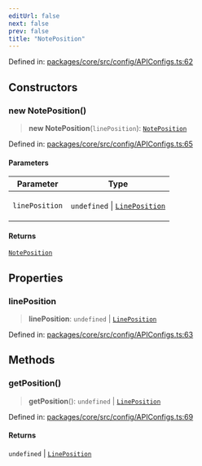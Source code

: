 ```yaml
---
editUrl: false
next: false
prev: false
title: "NotePosition"
---
```


Defined in: [packages/core/src/config/APIConfigs.ts:62](https://github.com/mProjectsCode/obsidian-meta-bind-plugin/blob/43804cae2c305431d6768245a6348f2ee7f14fca/packages/core/src/config/APIConfigs.ts#L62)

## Constructors

### new NotePosition()

> **new NotePosition**(`linePosition`): [`NotePosition`](/obsidian-meta-bind-plugin-docs/api/classes/noteposition/)

Defined in: [packages/core/src/config/APIConfigs.ts:65](https://github.com/mProjectsCode/obsidian-meta-bind-plugin/blob/43804cae2c305431d6768245a6348f2ee7f14fca/packages/core/src/config/APIConfigs.ts#L65)

#### Parameters

<table>
<thead>
<tr>
<th>Parameter</th>
<th>Type</th>
</tr>
</thead>
<tbody>
<tr>
<td>

`linePosition`

</td>
<td>

`undefined` \| [`LinePosition`](/obsidian-meta-bind-plugin-docs/api/interfaces/lineposition/)

</td>
</tr>
</tbody>
</table>

#### Returns

[`NotePosition`](/obsidian-meta-bind-plugin-docs/api/classes/noteposition/)

## Properties

### linePosition

> **linePosition**: `undefined` \| [`LinePosition`](/obsidian-meta-bind-plugin-docs/api/interfaces/lineposition/)

Defined in: [packages/core/src/config/APIConfigs.ts:63](https://github.com/mProjectsCode/obsidian-meta-bind-plugin/blob/43804cae2c305431d6768245a6348f2ee7f14fca/packages/core/src/config/APIConfigs.ts#L63)

## Methods

### getPosition()

> **getPosition**(): `undefined` \| [`LinePosition`](/obsidian-meta-bind-plugin-docs/api/interfaces/lineposition/)

Defined in: [packages/core/src/config/APIConfigs.ts:69](https://github.com/mProjectsCode/obsidian-meta-bind-plugin/blob/43804cae2c305431d6768245a6348f2ee7f14fca/packages/core/src/config/APIConfigs.ts#L69)

#### Returns

`undefined` \| [`LinePosition`](/obsidian-meta-bind-plugin-docs/api/interfaces/lineposition/)
